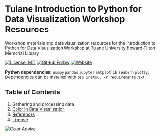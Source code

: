 # Tulane Introduction to Python for Data Visualization Workshop Resources
Workshop materials and data visualization resources for the Introduction to Python for Data Visualization Workshop at Tulane University Howard-Tilton Memorial Library

[![License: MIT](https://img.shields.io/github/license/pete-lawson/tulane-python-data-visualization-workshop)](https://opensource.org/licenses/MIT)
[![GitHub Follow](https://img.shields.io/github/followers/pete-lawson)](https://github.com/pete-lawson)
[![Website](https://img.shields.io/badge/website-petelawson.com-blue)](https://www.petelawson.com)

**Python dependencies:** `numpy` `pandas` `jupyter` `matplotlib` `seaborn` `plotly`. Dependencies can be installed with `pip install -r requirements.txt`.

## Table of Contents

1. [Gathering and processing data](#data)
2. [Color in Data Visualization](#color)
3. [References](#references)
4. [License](#license)

![Color Advice](https://www.kennethmoreland.com/color-advice/)
